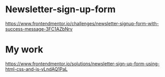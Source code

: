 # Newsletter-sign-up-form
https://www.frontendmentor.io/challenges/newsletter-signup-form-with-success-message-3FC1AZbNrv

# My work
https://www.frontendmentor.io/solutions/newsletter-sign-up-form-using-html-css-and-js-vLndAQ1PaL
